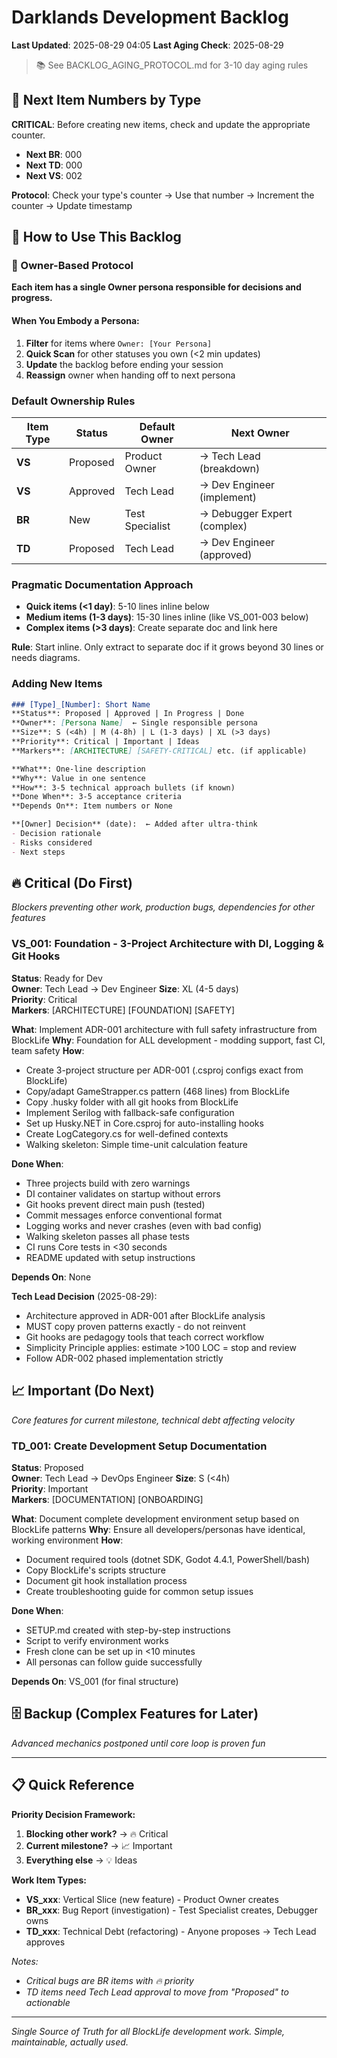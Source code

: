 # Darklands Development Backlog

**Last Updated**: 2025-08-29 04:05
**Last Aging Check**: 2025-08-29
> 📚 See BACKLOG_AGING_PROTOCOL.md for 3-10 day aging rules

## 🔢 Next Item Numbers by Type
**CRITICAL**: Before creating new items, check and update the appropriate counter.

- **Next BR**: 000
- **Next TD**: 000 
- **Next VS**: 002 

**Protocol**: Check your type's counter → Use that number → Increment the counter → Update timestamp

## 📖 How to Use This Backlog

### 🧠 Owner-Based Protocol

**Each item has a single Owner persona responsible for decisions and progress.**

#### When You Embody a Persona:
1. **Filter** for items where `Owner: [Your Persona]`
3. **Quick Scan** for other statuses you own (<2 min updates)
4. **Update** the backlog before ending your session
5. **Reassign** owner when handing off to next persona


### Default Ownership Rules
| Item Type | Status | Default Owner | Next Owner |
|-----------|--------|---------------|------------|
| **VS** | Proposed | Product Owner | → Tech Lead (breakdown) |
| **VS** | Approved | Tech Lead | → Dev Engineer (implement) |
| **BR** | New | Test Specialist | → Debugger Expert (complex) |
| **TD** | Proposed | Tech Lead | → Dev Engineer (approved) |

### Pragmatic Documentation Approach
- **Quick items (<1 day)**: 5-10 lines inline below
- **Medium items (1-3 days)**: 15-30 lines inline (like VS_001-003 below)
- **Complex items (>3 days)**: Create separate doc and link here

**Rule**: Start inline. Only extract to separate doc if it grows beyond 30 lines or needs diagrams.

### Adding New Items
```markdown
### [Type]_[Number]: Short Name
**Status**: Proposed | Approved | In Progress | Done
**Owner**: [Persona Name]  ← Single responsible persona
**Size**: S (<4h) | M (4-8h) | L (1-3 days) | XL (>3 days)
**Priority**: Critical | Important | Ideas
**Markers**: [ARCHITECTURE] [SAFETY-CRITICAL] etc. (if applicable)

**What**: One-line description
**Why**: Value in one sentence  
**How**: 3-5 technical approach bullets (if known)
**Done When**: 3-5 acceptance criteria
**Depends On**: Item numbers or None

**[Owner] Decision** (date):  ← Added after ultra-think
- Decision rationale
- Risks considered
- Next steps
```

## 🔥 Critical (Do First)
*Blockers preventing other work, production bugs, dependencies for other features*

### VS_001: Foundation - 3-Project Architecture with DI, Logging & Git Hooks
**Status**: Ready for Dev  
**Owner**: Tech Lead → Dev Engineer
**Size**: XL (4-5 days)  
**Priority**: Critical  
**Markers**: [ARCHITECTURE] [FOUNDATION] [SAFETY]

**What**: Implement ADR-001 architecture with full safety infrastructure from BlockLife
**Why**: Foundation for ALL development - modding support, fast CI, team safety
**How**: 
- Create 3-project structure per ADR-001 (.csproj configs exact from BlockLife)
- Copy/adapt GameStrapper.cs pattern (468 lines) from BlockLife
- Copy .husky folder with all git hooks from BlockLife  
- Implement Serilog with fallback-safe configuration
- Set up Husky.NET in Core.csproj for auto-installing hooks
- Create LogCategory.cs for well-defined contexts
- Walking skeleton: Simple time-unit calculation feature

**Done When**:
- Three projects build with zero warnings
- DI container validates on startup without errors  
- Git hooks prevent direct main push (tested)
- Commit messages enforce conventional format
- Logging works and never crashes (even with bad config)
- Walking skeleton passes all phase tests
- CI runs Core tests in <30 seconds
- README updated with setup instructions

**Depends On**: None

**Tech Lead Decision** (2025-08-29):  
- Architecture approved in ADR-001 after BlockLife analysis
- MUST copy proven patterns exactly - do not reinvent
- Git hooks are pedagogy tools that teach correct workflow
- Simplicity Principle applies: estimate >100 LOC = stop and review
- Follow ADR-002 phased implementation strictly



## 📈 Important (Do Next)
*Core features for current milestone, technical debt affecting velocity*

### TD_001: Create Development Setup Documentation
**Status**: Proposed  
**Owner**: Tech Lead → DevOps Engineer
**Size**: S (<4h)  
**Priority**: Important  
**Markers**: [DOCUMENTATION] [ONBOARDING]

**What**: Document complete development environment setup based on BlockLife patterns
**Why**: Ensure all developers/personas have identical, working environment
**How**: 
- Document required tools (dotnet SDK, Godot 4.4.1, PowerShell/bash)
- Copy BlockLife's scripts structure
- Document git hook installation process
- Create troubleshooting guide for common setup issues

**Done When**:
- SETUP.md created with step-by-step instructions
- Script to verify environment works
- Fresh clone can be set up in <10 minutes
- All personas can follow guide successfully

**Depends On**: VS_001 (for final structure)



## 🗄️ Backup (Complex Features for Later)
*Advanced mechanics postponed until core loop is proven fun*


---

## 📋 Quick Reference

**Priority Decision Framework:**
1. **Blocking other work?** → 🔥 Critical
2. **Current milestone?** → 📈 Important  
3. **Everything else** → 💡 Ideas

**Work Item Types:**
- **VS_xxx**: Vertical Slice (new feature) - Product Owner creates
- **BR_xxx**: Bug Report (investigation) - Test Specialist creates, Debugger owns
- **TD_xxx**: Technical Debt (refactoring) - Anyone proposes → Tech Lead approves

*Notes:*
- *Critical bugs are BR items with 🔥 priority*
- *TD items need Tech Lead approval to move from "Proposed" to actionable*

---
*Single Source of Truth for all BlockLife development work. Simple, maintainable, actually used.*